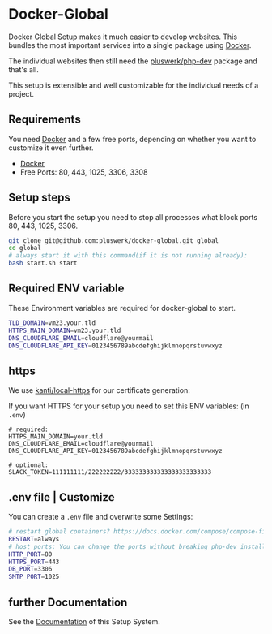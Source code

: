 # Docker-Global

Docker Global Setup makes it much easier to develop websites. This bundles the most important services into a single package using [Docker](https://docker.com).

The individual websites then still need the [pluswerk/php-dev](https://github.com/pluswerk/php-dev) package and that's all.

This setup is extensible and well customizable for the individual needs of a project.

## Requirements

You need [Docker](https://docker.com) and a few free ports, depending on whether you want to customize it even further.

* [Docker](https://docker.com)
* Free Ports: 80, 443, 1025, 3306, 3308

## Setup steps

Before you start the setup you need to stop all processes what block ports 80, 443, 1025, 3306.

````bash
git clone git@github.com:pluswerk/docker-global.git global
cd global
# always start it with this command(if it is not running already):
bash start.sh start
````

## Required ENV variable

These Environment variables are required for docker-global to start.

````bash
TLD_DOMAIN=vm23.your.tld
HTTPS_MAIN_DOMAIN=vm23.your.tld
DNS_CLOUDFLARE_EMAIL=cloudflare@yourmail
DNS_CLOUDFLARE_API_KEY=0123456789abcdefghijklmnopqrstuvwxyz
````

## https

We use [kanti/local-https](https://github.com/Kanti/local-https) for our certificate generation:

If you want HTTPS for your setup you need to set this ENV variables: (in `.env`)

````bash:
# required:
HTTPS_MAIN_DOMAIN=your.tld
DNS_CLOUDFLARE_EMAIL=cloudflare@yourmail
DNS_CLOUDFLARE_API_KEY=0123456789abcdefghijklmnopqrstuvwxyz

# optional:
SLACK_TOKEN=111111111/222222222/333333333333333333333333
````

## .env file | Customize

You can create a `.env` file and overwrite some Settings:

````bash
# restart global containers? https://docs.docker.com/compose/compose-file/#restart
RESTART=always
# host ports: You can change the ports without breaking php-dev installations. (maybe if you change 80 or 443)
HTTP_PORT=80
HTTPS_PORT=443
DB_PORT=3306
SMTP_PORT=1025
````

## further Documentation

See the [Documentation](docs/index.md) of this Setup System.
